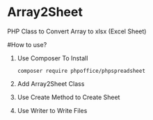 # Array2Sheet
PHP Class to Convert Array to xlsx (Excel Sheet)

#How to use?
1. Use Composer To Install 

    ```composer require phpoffice/phpspreadsheet```

2. Add Array2Sheet Class

3. Use Create Method to Create Sheet

4. Use Writer to Write Files

